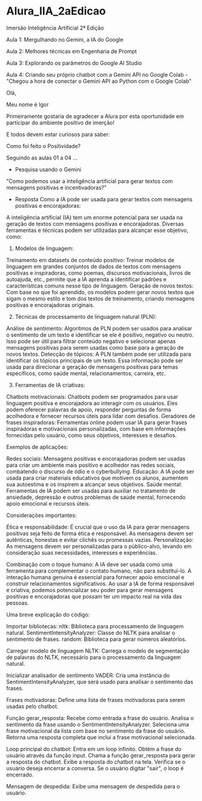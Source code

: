 # Alura_IIA_2aEdicao

Imersão Inteligência Artificial 2ª Edição

Aula 1: Mergulhando no Gemini, a IA do Google

Aula 2: Melhores técnicas em Engenharia de Prompt

Aula 3: Explorando os parâmetros do Google AI Studio

Aula 4: Criando seu próprio chatbot com a Gemini API no Google Colab - "Chegou a hora de conectar o Gemini API ao Python com o Google Colab"

Olá,

Meu nome é Igor

Primeiramente gostaria de agradecer a Alura por esta oportunidade em participar do ambiente positivo de imerção!

E todos devem estar curiosos para saber:

Como foi feito o Positividade?

Seguindo as aulas 01 a 04 ...

- Pesquisa usando o Gemini

"Como podemos usar a inteligência artificial para gerar textos com mensagens positivas e incentivadoras?"

- Resposta
Como a IA pode ser usada para gerar textos com mensagens positivas e encorajadoras:

A inteligência artificial (IA) tem um enorme potencial para ser usada na geração de textos com mensagens positivas e encorajadoras. Diversas ferramentas e técnicas podem ser utilizadas para alcançar esse objetivo, como:

1. Modelos de linguagem:

Treinamento em datasets de conteúdo positivo: Treinar modelos de linguagem em grandes conjuntos de dados de textos com mensagens positivas e inspiradoras, como poemas, discursos motivacionais, livros de autoajuda, etc., permite que a IA aprenda a identificar padrões e características comuns nesse tipo de linguagem.
Geração de novos textos: Com base no que foi aprendido, os modelos podem gerar novos textos que sigam o mesmo estilo e tom dos textos de treinamento, criando mensagens positivas e encorajadoras originais.

2. Técnicas de processamento de linguagem natural (PLN):

Análise de sentimento: Algoritmos de PLN podem ser usados para analisar o sentimento de um texto e identificar se ele é positivo, negativo ou neutro. Isso pode ser útil para filtrar conteúdo negativo e selecionar apenas mensagens positivas para serem usadas como base para a geração de novos textos.
Detecção de tópicos: A PLN também pode ser utilizada para identificar os tópicos principais de um texto. Essa informação pode ser usada para direcionar a geração de mensagens positivas para temas específicos, como saúde mental, relacionamentos, carreira, etc.

3. Ferramentas de IA criativas:

Chatbots motivacionais: Chatbots podem ser programados para usar linguagem positiva e encorajadora ao interagir com os usuários. Eles podem oferecer palavras de apoio, responder perguntas de forma acolhedora e fornecer recursos úteis para lidar com desafios.
Geradores de frases inspiradoras: Ferramentas online podem usar IA para gerar frases inspiradoras e motivacionais personalizadas, com base em informações fornecidas pelo usuário, como seus objetivos, interesses e desafios.

Exemplos de aplicações:

Redes sociais: Mensagens positivas e encorajadoras podem ser usadas para criar um ambiente mais positivo e acolhedor nas redes sociais, combatendo o discurso de ódio e o cyberbullying.
Educação: A IA pode ser usada para criar materiais educativos que motivem os alunos, aumentem sua autoestima e os inspirem a alcançar seus objetivos.
Saúde mental: Ferramentas de IA podem ser usadas para auxiliar no tratamento de ansiedade, depressão e outros problemas de saúde mental, fornecendo apoio emocional e recursos úteis.

Considerações importantes:

Ética e responsabilidade: É crucial que o uso da IA para gerar mensagens positivas seja feito de forma ética e responsável. As mensagens devem ser autênticas, honestas e evitar clichês ou promessas vazias.
Personalização: As mensagens devem ser personalizadas para o público-alvo, levando em consideração suas necessidades, interesses e experiências.

Combinação com o toque humano: A IA deve ser usada como uma ferramenta para complementar o contato humano, não para substituí-lo. A interação humana genuína é essencial para fornecer apoio emocional e construir relacionamentos significativos.
Ao usar a IA de forma responsável e criativa, podemos potencializar seu poder para gerar mensagens positivas e encorajadoras que possam ter um impacto real na vida das pessoas.

Uma breve explicação do código:

Importar bibliotecas:
  nltk: Biblioteca para processamento de linguagem natural.
  SentimentIntensityAnalyzer: Classe do NLTK para analisar o sentimento de frases.
  random: Biblioteca para gerar números aleatórios.

Carregar modelo de linguagem NLTK:
  Carrega o modelo de segmentação de palavras do NLTK, necessário para o processamento da linguagem natural.

Inicializar analisador de sentimento VADER:
  Cria uma instância do SentimentIntensityAnalyzer, que será usado para analisar o sentimento das frases.

Frases motivadoras:
  Define uma lista de frases motivadoras para serem usadas pelo chatbot.

Função gerar_resposta:
  Recebe como entrada a frase do usuário.
  Analisa o sentimento da frase usando o SentimentIntensityAnalyzer.
  Seleciona uma frase motivacional da lista com base no sentimento da frase do usuário.
  Retorna uma resposta completa que inclui a frase motivacional selecionada.

Loop principal do chatbot:
  Entra em um loop infinito.
  Obtém a frase do usuário através da função input.
  Chama a função gerar_resposta para gerar a resposta do chatbot.
  Exibe a resposta do chatbot na tela.
  Verifica se o usuário deseja encerrar a conversa.
  Se o usuário digitar "sair", o loop é encerrado.
  
Mensagem de despedida:
  Exibe uma mensagem de despedida para o usuário.
